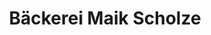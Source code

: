 ---
title: "Bäckerei Maik Scholze"
url: /ralbitz-rosenthal/baeckerei-maik-scholze/
shop: Bäckerei
---